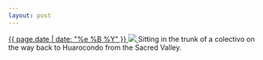 ```yaml
---
layout: post
---
```


<p>
  <a href="/192">
    <time>{{ page.date | date: "%e %B %Y" }}</time>
    <img src="{{ site.assets_url }}/192.jpg">
  </a>
  Sitting in the trunk of a colectivo on the way back to Huarocondo from the Sacred Valley.
</p>
